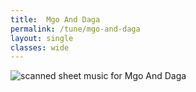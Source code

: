 ```yaml
---
title:  Mgo And Daga
permalink: /tune/mgo-and-daga
layout: single
classes: wide
---
```


<img src="/tune/scan/mgo-and-daga.jpg" alt="scanned sheet music for Mgo And Daga">

